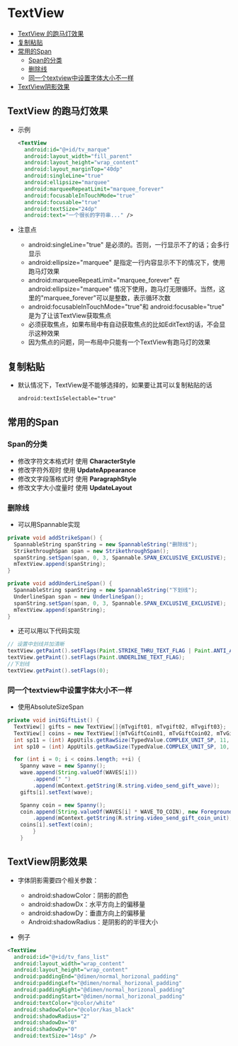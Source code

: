 # TextView

- [TextView 的跑马灯效果](#textview-的跑马灯效果)
- [复制粘贴](#复制粘贴)
- [常用的Span](#常用的span)
    - [Span的分类](#span的分类)
    - [删除线](#删除线)
    - [同一个textview中设置字体大小不一样](#同一个textview中设置字体大小不一样)
- [TextView阴影效果](#textview阴影效果)


## TextView 的跑马灯效果

- 示例

  ```xml
  <TextView
    android:id="@+id/tv_marque"
    android:layout_width="fill_parent"
    android:layout_height="wrap_content"
    android:layout_marginTop="40dp"
    android:singleLine="true"
    android:ellipsize="marquee"
    android:marqueeRepeatLimit="marquee_forever"
    android:focusableInTouchMode="true"
    android:focusable="true"
    android:textSize="24dp"
    android:text="一个很长的字符串..." />
  ```

- 注意点
  - android:singleLine="true" 是必须的。否则，一行显示不了的话；会多行显示
  - android:ellipsize="marquee" 是指定一行内容显示不下的情况下，使用跑马灯效果
  - android:marqueeRepeatLimit="marquee_forever" 在 android:ellipsize="marquee" 情况下使用，跑马灯无限循环。当然，这里的"marquee_forever"可以是整数，表示循环次数
  - android:focusableInTouchMode="true"和 android:focusable="true" 是为了让该TextView获取焦点
  - 必须获取焦点，如果布局中有自动获取焦点的比如EditText的话，不会显示这种效果
  - 因为焦点的问题，同一布局中只能有一个TextView有跑马灯的效果

## 复制粘贴

- 默认情况下，TextView是不能够选择的，如果要让其可以复制粘贴的话

  ```xml
  android:textIsSelectable="true"
  ```

## 常用的Span

### Span的分类

- 修改字符文本格式时 使用 **CharacterStyle**
- 修改字符外观时 使用 **UpdateAppearance**
- 修改文字段落格式时 使用 **ParagraphStyle**
- 修改文字大小度量时 使用 **UpdateLayout**

### 删除线

- 可以用Spannable实现

```java
private void addStrikeSpan() {
  SpannableString spanString = new SpannableString("删除线");
  StrikethroughSpan span = new StrikethroughSpan();
  spanString.setSpan(span, 0, 3, Spannable.SPAN_EXCLUSIVE_EXCLUSIVE);
  mTextView.append(spanString);
}

private void addUnderLineSpan() {
  SpannableString spanString = new SpannableString("下划线");
  UnderlineSpan span = new UnderlineSpan();
  spanString.setSpan(span, 0, 3, Spannable.SPAN_EXCLUSIVE_EXCLUSIVE);
  mTextView.append(spanString);
}
```

- 还可以用以下代码实现

```java
// 设置中划线并加清晰
textView.getPaint().setFlags(Paint.STRIKE_THRU_TEXT_FLAG | Paint.ANTI_ALIAS_FLAG);
textView.getPaint().setFlags(Paint.UNDERLINE_TEXT_FLAG);
//下划线
textView.getPaint().setFlags(0);
```

### 同一个textview中设置字体大小不一样

- 使用AbsoluteSizeSpan

```java
private void initGiftList() {
  TextView[] gifts = new TextView[]{mTvgift01, mTvgift02, mTvgift03};
  TextView[] coins = new TextView[]{mTvGiftCoin01, mTvGiftCoin02, mTvGiftCoin03};
  int sp11 = (int) AppUtils.getRawSize(TypedValue.COMPLEX_UNIT_SP, 11, mContext);
  int sp10 = (int) AppUtils.getRawSize(TypedValue.COMPLEX_UNIT_SP, 10, mContext);

  for (int i = 0; i < coins.length; ++i) {
    Spanny wave = new Spanny();
    wave.append(String.valueOf(WAVES[i]))
        .append(" ")
        .append(mContext.getString(R.string.video_send_gift_wave));
    gifts[i].setText(wave);

    Spanny coin = new Spanny();
    coin.append(String.valueOf(WAVES[i] * WAVE_TO_COIN), new ForegroundColorSpan(mRed), new AbsoluteSizeSpan(sp11))
        .append(mContext.getString(R.string.video_send_gift_coin_unit), new ForegroundColorSpan(mGray), new AbsoluteSizeSpan(sp10));
    coins[i].setText(coin);
        }
    }
```

## TextView阴影效果

- 字体阴影需要四个相关参数：
  - android:shadowColor：阴影的颜色
  - android:shadowDx：水平方向上的偏移量
  - android:shadowDy：垂直方向上的偏移量
  - Android:shadowRadius：是阴影的的半径大小

- 例子

```xml
<TextView
  android:id="@+id/tv_fans_list"
  android:layout_width="wrap_content"
  android:layout_height="wrap_content"
  android:paddingEnd="@dimen/normal_horizonal_padding"
  android:paddingLeft="@dimen/normal_horizonal_padding"
  android:paddingRight="@dimen/normal_horizonal_padding"
  android:paddingStart="@dimen/normal_horizonal_padding"
  android:textColor="@color/white"
  android:shadowColor="@color/kas_black"
  android:shadowRadius="2"
  android:shadowDx="0"
  android:shadowDy="0"
  android:textSize="14sp" />
```